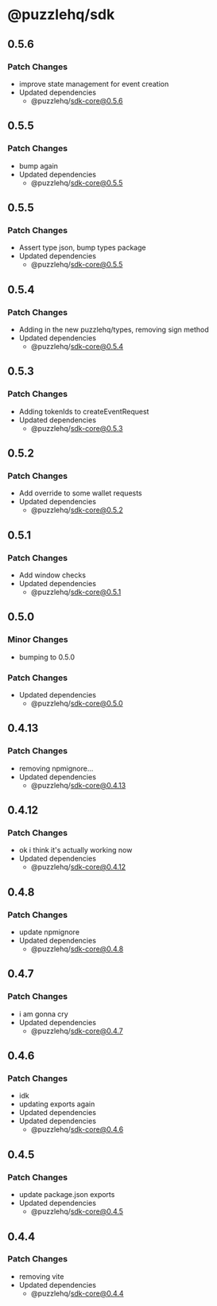 # @puzzlehq/sdk

## 0.5.6

### Patch Changes

- improve state management for event creation
- Updated dependencies
  - @puzzlehq/sdk-core@0.5.6

## 0.5.5

### Patch Changes

- bump again
- Updated dependencies
  - @puzzlehq/sdk-core@0.5.5

## 0.5.5

### Patch Changes

- Assert type json, bump types package
- Updated dependencies
  - @puzzlehq/sdk-core@0.5.5

## 0.5.4

### Patch Changes

- Adding in the new puzzlehq/types, removing sign method
- Updated dependencies
  - @puzzlehq/sdk-core@0.5.4

## 0.5.3

### Patch Changes

- Adding tokenIds to createEventRequest
- Updated dependencies
  - @puzzlehq/sdk-core@0.5.3

## 0.5.2

### Patch Changes

- Add override to some wallet requests
- Updated dependencies
  - @puzzlehq/sdk-core@0.5.2

## 0.5.1

### Patch Changes

- Add window checks
- Updated dependencies
  - @puzzlehq/sdk-core@0.5.1

## 0.5.0

### Minor Changes

- bumping to 0.5.0

### Patch Changes

- Updated dependencies
  - @puzzlehq/sdk-core@0.5.0

## 0.4.13

### Patch Changes

- removing npmignore...
- Updated dependencies
  - @puzzlehq/sdk-core@0.4.13

## 0.4.12

### Patch Changes

- ok i think it's actually working now
- Updated dependencies
  - @puzzlehq/sdk-core@0.4.12

## 0.4.8

### Patch Changes

- update npmignore
- Updated dependencies
  - @puzzlehq/sdk-core@0.4.8

## 0.4.7

### Patch Changes

- i am gonna cry
- Updated dependencies
  - @puzzlehq/sdk-core@0.4.7

## 0.4.6

### Patch Changes

- idk
- updating exports again
- Updated dependencies
- Updated dependencies
  - @puzzlehq/sdk-core@0.4.6

## 0.4.5

### Patch Changes

- update package.json exports
- Updated dependencies
  - @puzzlehq/sdk-core@0.4.5

## 0.4.4

### Patch Changes

- removing vite
- Updated dependencies
  - @puzzlehq/sdk-core@0.4.4
